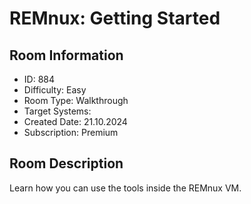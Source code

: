 ﻿# REMnux: Getting Started

## Room Information
- ID: 884
- Difficulty: Easy
- Room Type: Walkthrough
- Target Systems: 
- Created Date: 21.10.2024
- Subscription: Premium

## Room Description
Learn how you can use the tools inside the REMnux VM.
